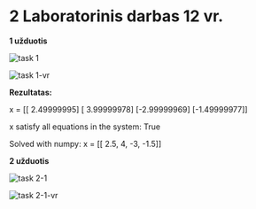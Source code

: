 # 2 Laboratorinis darbas 12 vr.

**1 užduotis**

![task 1](https://i.imgur.com/rfW5fJu.png)

![task 1-vr](https://i.imgur.com/mluz4CR.png)


**Rezultatas:**

x = 
[[ 2.49999995]
 [ 3.99999978]
 [-2.99999969]
 [-1.49999977]]
 
x satisfy all equations in the system: True

Solved with numpy: x = [[ 2.5,  4,  -3,  -1.5]]



**2 užduotis**

![task 2-1](https://i.imgur.com/JyDjNg2.png)

![task 2-1-vr](https://i.imgur.com/XgPiaJg.png)
